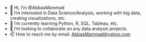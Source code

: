 - 👋 Hi, I’m @AbbasMammad
- 👀 I’m interested in Data Science/Analysis, working with big data, creating visualizations, etc.
- 🌱 I’m currently learning Python, R, SQL, Tableau, etc.
- 💞️ I’m looking to collaborate on any data analysis projects.
- 📫 How to reach me by email: AbbasMammad@yahoo.com

<!---
AbbasMammad/AbbasMammad is a ✨ special ✨ repository because its `README.md` (this file) appears on your GitHub profile.
You can click the Preview link to take a look at your changes.
--->
